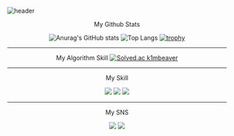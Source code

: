 
![header](https://capsule-render.vercel.app/api?type=waving&color=0:EEFF00&height=300&section=header&text=Beaver%20Coding%20House&fontSize=70&fontColor=d6ace6&animation=fadeIn)

<div align = "center">
  
  My Github Stats
  
  ![Anurag's GitHub stats](https://github-readme-stats.vercel.app/api?username=k1mbeaver&show_icons=true&theme=great-gatsby) ![Top Langs](https://github-readme-stats.vercel.app/api/top-langs/?username=k1mbeaver&layout=compact&theme=highcontrast) 
  [![trophy](https://github-profile-trophy.vercel.app/?username=k1mbeaver)](https://github.com/ryo-ma/github-profile-trophy)

  <hr>
  
  My Algorithm Skill
  [![Solved.ac k1mbeaver](http://mazassumnida.wtf/api/v2/generate_badge?boj=ksw4811)](https://solved.ac/ksw4811)

  <hr>
  
  My Skill
  
  <img src="https://img.shields.io/badge/UnrealEngine-0E1128?style=flat-square&logo=UnrealEngine&logoColor=FFFFFF"/> <img src="https://img.shields.io/badge/C++-00599C?style=flat-square&logo=C++&logoColor=FFFFFF"/> <img src="https://img.shields.io/badge/C-A8B9CC?style=flat-square&logo=C&logoColor=FFFFFF"/>

  <hr>
  
  My SNS
  
  <a href="https://www.instagram.com/k1mbeaver" target="_blank"><img src="https://img.shields.io/badge/k1mbeaver-E4405F?style=flat-square&logo=Instagram&logoColor=FFFFFF"/></a> <img src="https://img.shields.io/badge/ksw4811@naver.com-03C75A?style=flat-square&logo=Naver&logoColor=FFFFFF"/>

</div>
